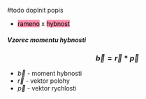 #todo  doplnit popis
- <mark style="background: #FF5582A6;">rameno</mark> x <mark style="background: #FF5582A6;">hybnost</mark>
##### Vzorec momentu hybnosti
### $$\vec{b}=\vec{r}*\vec{p}$$
- $\vec{b}$ -  moment hybnosti
- $\vec{r}$ - vektor polohy
- $\vec{p}$ - vektor rychlosti